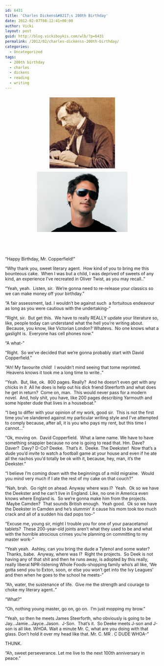 ```yaml
---
id: 6431
title: 'Charles Dickens&#8217;s 200th Birthday'
date: 2012-02-07T08:12:41+00:00
author: Vicki
layout: post
guid: http://blog.vickiboykis.com/wlb/?p=6431
permalink: /2012/02/charles-dickenss-200th-birthday/
categories:
  - Uncategorized
tags:
  - 200th birthday
  - charles
  - dickens
  - reading
  - writing
---
```

<p style="text-align: center;">
  <a href="https://raw.githubusercontent.com/veekaybee/wlb/gh-pages/assets/images/2012/02/charles_dickens.jpg"><img class="wp-image-6432 aligncenter" title="charles_dickens" src="https://raw.githubusercontent.com/veekaybee/wlb/gh-pages/assets/images/2012/02/charles_dickens.jpg" alt="" width="230" height="247" /></a><a href="https://raw.githubusercontent.com/veekaybee/wlb/gh-pages/assets/images/2012/02/man_in_sunglasses.jpg"><img class="wp-image-6433 aligncenter" title="man_in_sunglasses" src="https://raw.githubusercontent.com/veekaybee/wlb/gh-pages/assets/images/2012/02/man_in_sunglasses.jpg" alt="" width="296" height="196" /></a>
</p>

&nbsp;

&nbsp;

&#8220;Happy Birthday, Mr. Copperfield!&#8221;

&#8220;Why thank you, sweet literary agent.  How kind of you to bring me this bounteous cake.  When I was but a child, I was deprived of sweets of any kind, an experience I&#8217;ve recreated in Oliver Twist, as you may recall..&#8221;

&#8220;Yeah, yeah.  Listen, sir.  We&#8217;re gonna need to re-release your classics so we can make money off your birthday.&#8221;

&#8220;A fair assessment, lad. I wouldn&#8217;t be against such  a fortuitous endeavour as long as you were cautious with the undertaking-&#8221;

&#8220;Right, sir.  But get this.  We have to really REALLY update your literature so, like, people today can understand what the hell you&#8217;re writing about.  Because, you know, like Victorian London? Whatevs.  No one knows what a gaslight is.  Everyone has cell phones now.&#8221;

&#8220;A what-&#8221;

&#8220;Right.  So we&#8217;ve decided that we&#8217;re gonna probably start with David Copperfield.&#8221;

&#8220;Ah! My favourite child!  I wouldn&#8217;t mind seeing that tome reprinted.  Heavens knows it took me a long time to write..&#8221;

&#8220;Yeah.  But, like, ok.  800 pages. Really?  And he doesn&#8217;t even get with any chicks in it  All he does is help out his dick friend Steerforth and what does he get in return?  Come on, man.  This would never pass for a modern novel.  And, holy shit, you have, like 200 pages describing Yarmouth and some hipster dude that lives in a houseboat.&#8221;

&#8220;I beg to differ with your opinion of my work, good sir.  This is not the first time you&#8217;ve slandered against my particular writing style and I&#8217;ve attempted to comply because, after all, it is you who pays my rent, but this time I cannot&#8230;&#8221;

&#8220;Ok, moving on.  David Copperfield.  What a lame name. We have to have something snappier because no one is going to read that. Hm. Dave? Daver?  Davy? D-Co? Deeke.  That&#8217;s it.  Deeke. The Deekster!  Now that&#8217;s a dude you&#8217;d invite to watch a football game at your house and even if he ate all the nachos you&#8217;d totally be ok with it, because, hey, man, it&#8217;s the Deekster.&#8221;

&#8220;I believe I&#8217;m coming down with the beginnings of a mild migraine.  Would you mind very much if I ate the rest of my cake on that couch?&#8221;

&#8220;Nah, brah.  Go right on ahead. Anyway where was I?  Yeah.  Ok so we have the Deekster and he can&#8217;t live in England. Like, no one in America even knows where England is.  So we&#8217;re gonna make him from the projects.  Maybe Camden?  That sounds British enough.  Yeah good.  Ok so we have the Deekster in Camden and he&#8217;s slummin&#8217; it cause his mom took too much crack and all of a sudden his dad pops too-&#8221;

&#8220;Excuse me, young sir, might I trouble you for one of your paracetamol tablets?  These 200-year-old joints aren&#8217;t what they used to be and what with the horrible atrocious crimes you&#8217;re planning on committing to my master work-&#8221;

&#8220;Yeah yeah.  Ashley, can you bring the dude a Tylenol and some water?  Thanks, babe.  Anyway, where was I?  Right the projects.  So Deek is not having any of that shit and then he runs away, is adopted by this really, really liberal NPR-listening Whole Foods-shopping family who&#8217;s all like, &#8216;We gotta send you to Exton, soon, or else you won&#8217;t get into the Ivy Leagues&#8217; and then when he goes to the school he meets-&#8221;

&#8220;Ah, water, the sustenance of life.  Give me the strength and courage to choke my literary agent..&#8221;

&#8220;What?&#8221;

&#8220;Oh, nothing young master, go on, go on.  I&#8217;m just mopping my brow.&#8221;

&#8220;Yeah, so then he meets James Steerforth, who obviously is going to be Jay&#8230;Jamie&#8230;Jayce..Jason.  J-Son.  That&#8217;s it.  So Deeke meets J-son and J-son is all like. WHOA. Wait a minute Mr. C, what are you doing with that glass. Don&#8217;t hold it over my head like that. Mr. C. MR . C DUDE WHOA-&#8221;

THUNK.

&#8220;Ah, sweet perseverance. Let me live to the next 100th anniversary in peace.&#8221;